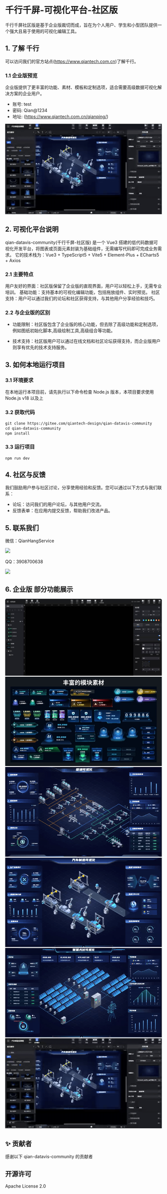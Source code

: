 # 千行千屏-可视化平台-社区版

千行千屏社区版是基于企业版裁切而成，旨在为个人用户、学生和小型团队提供一个强大且易于使用的可视化编辑工具。

## 1. 了解 千行

可以访问我们的官方站点(https://www.qiantech.com.cn)了解千行。

### 1.1 企业版预览

企业版提供了更丰富的功能、素材、模板和定制选项，适合需要高级数据可视化解决方案的企业用户。

- 账号: test
- 密码: Qian@1234
- 地址: (https://www.qiantech.com.cn/qianping/)

<img src="./readme/screen_gif_005.gif" />

## 2. 可视化平台说明

qian-datavis-community(千行千屏-社区版) 是一个 Vue3 搭建的低代码数据可视化开发平台，将图表或页面元素封装为基础组件，无需编写代码即可完成业务需求。 它的技术栈为：Vue3 + TypeScript5 + Vite5 + Element-Plus + ECharts5 + Axios

### 2.1 主要特点

用户友好的界面：社区版保留了企业版的直观界面，用户可以轻松上手，无需专业培训。
基础功能：支持基本的可视化编辑功能，包括拖放组件、实时预览。
社区支持：用户可以通过我们的论坛和社区获得支持，与其他用户分享经验和技巧。

### 2.2 与企业版的区别

- 功能限制：社区版包含了企业版的核心功能，但去除了高级功能和定制选项，例如图纸初始化脚本,高级绘制工具,高级组合等功能。

- 技术支持：社区版用户可以通过在线文档和社区论坛获得支持，而企业版用户则享有优先的技术支持服务。

## 3. 如何本地运行项目

### 3.1 环境要求

在本地运行本项目前，请先执行以下命令检查 Node.js 版本，本项目要求使用 Node.js v18 以及上

### 3.2 获取代码

```
git clone https://gitee.com/qiantech-design/qian-datavis-community
cd qian-datavis-community
npm install
```

### 3.3 运行项目

```
npm run dev
```

## 4. 社区与反馈

我们鼓励用户参与社区讨论，分享使用经验和反馈。您可以通过以下方式与我们联系：

- 论坛：访问我们的用户论坛，与其他用户交流。
- 反馈表单：在应用内提交反馈，帮助我们改进产品。

## 5. 联系我们

微信：QianHangService

<img src="https://www.qiantech.com.cn/static/website/img/web/qrcode_vx2.jpg" width="200" />

QQ：3908700638

<img src="https://www.qiantech.com.cn/static/website/img/web/qrcode_qq.png" width="200" />

## 6. 企业版 部分功能展示

![编辑器](./readme/screen_background.jpg)
![素材丰富](./readme/screen_feture_007.jpg)
![模板](./readme/screen_gif_001.gif)
![模板](./readme/screen_gif_002.gif)
![模板](./readme/screen_gif_003.gif)
![模板](./readme/screen_gif_005.gif)

## ✨ 贡献者

感谢以下 qian-datavis-community 的贡献者

## 开源许可

Apache License 2.0
